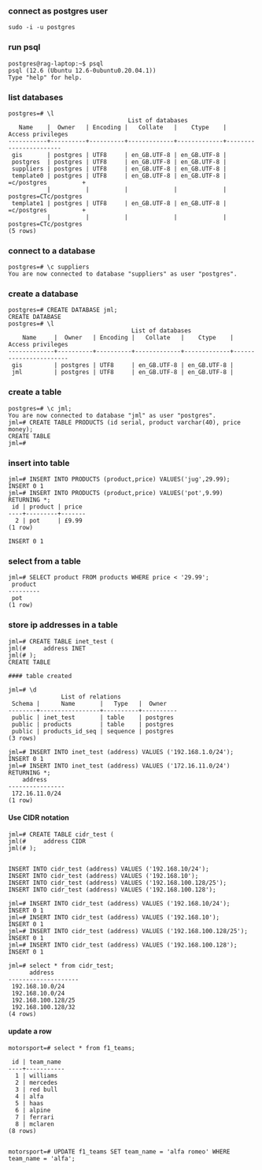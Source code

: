 ### connect as postgres user

    sudo -i -u postgres


### run psql

    postgres@rag-laptop:~$ psql
    psql (12.6 (Ubuntu 12.6-0ubuntu0.20.04.1))
    Type "help" for help.

### list databases
    
    postgres=# \l
                                      List of databases
       Name    |  Owner   | Encoding |   Collate   |    Ctype    |   Access privileges   
    -----------+----------+----------+-------------+-------------+-----------------------
     gis       | postgres | UTF8     | en_GB.UTF-8 | en_GB.UTF-8 | 
     postgres  | postgres | UTF8     | en_GB.UTF-8 | en_GB.UTF-8 | 
     suppliers | postgres | UTF8     | en_GB.UTF-8 | en_GB.UTF-8 | 
     template0 | postgres | UTF8     | en_GB.UTF-8 | en_GB.UTF-8 | =c/postgres          +
               |          |          |             |             | postgres=CTc/postgres
     template1 | postgres | UTF8     | en_GB.UTF-8 | en_GB.UTF-8 | =c/postgres          +
               |          |          |             |             | postgres=CTc/postgres
    (5 rows)


### connect to a database
    postgres=# \c suppliers
    You are now connected to database "suppliers" as user "postgres".

### create a database
    postgres=# CREATE DATABASE jml;
    CREATE DATABASE
    postgres=# \l
                                       List of databases
        Name     |  Owner   | Encoding |   Collate   |    Ctype    |   Access privileges   
    -------------+----------+----------+-------------+-------------+-----------------------
     gis         | postgres | UTF8     | en_GB.UTF-8 | en_GB.UTF-8 | 
     jml         | postgres | UTF8     | en_GB.UTF-8 | en_GB.UTF-8 |

### create a table
    postgres=# \c jml;
    You are now connected to database "jml" as user "postgres".
    jml=# CREATE TABLE PRODUCTS (id serial, product varchar(40), price money);
    CREATE TABLE
    jml=# 

### insert into table

    jml=# INSERT INTO PRODUCTS (product,price) VALUES('jug',29.99);
    INSERT 0 1
    jml=# INSERT INTO PRODUCTS (product,price) VALUES('pot',9.99) RETURNING *;
     id | product | price 
    ----+---------+-------
      2 | pot     | £9.99
    (1 row)
    
    INSERT 0 1

### select from a table
    jml=# SELECT product FROM products WHERE price < '29.99';
     product 
    ---------
     pot
    (1 row)

### store ip addresses in a table

    jml=# CREATE TABLE inet_test (  
    jml(#     address INET
    jml(# );
    CREATE TABLE

    #### table created

    jml=# \d
                   List of relations
     Schema |      Name       |   Type   |  Owner   
    --------+-----------------+----------+----------
     public | inet_test       | table    | postgres
     public | products        | table    | postgres
     public | products_id_seq | sequence | postgres
    (3 rows)
    
    jml=# INSERT INTO inet_test (address) VALUES ('192.168.1.0/24'); 
    INSERT 0 1
    jml=# INSERT INTO inet_test (address) VALUES ('172.16.11.0/24') RETURNING *; 
        address     
    ----------------
     172.16.11.0/24
    (1 row)

#### Use CIDR notation

    jml=# CREATE TABLE cidr_test (  
    jml(#     address CIDR
    jml(# );


    INSERT INTO cidr_test (address) VALUES ('192.168.10/24');  
    INSERT INTO cidr_test (address) VALUES ('192.168.10');  
    INSERT INTO cidr_test (address) VALUES ('192.168.100.128/25');  
    INSERT INTO cidr_test (address) VALUES ('192.168.100.128'); 

    jml=# INSERT INTO cidr_test (address) VALUES ('192.168.10/24');  
    INSERT 0 1
    jml=# INSERT INTO cidr_test (address) VALUES ('192.168.10');  
    INSERT 0 1
    jml=# INSERT INTO cidr_test (address) VALUES ('192.168.100.128/25');  
    INSERT 0 1
    jml=# INSERT INTO cidr_test (address) VALUES ('192.168.100.128');
    INSERT 0 1
    
    jml=# select * from cidr_test;
          address       
    --------------------
     192.168.10.0/24
     192.168.10.0/24
     192.168.100.128/25
     192.168.100.128/32
    (4 rows)


#### update a row

    motorsport=# select * from f1_teams; 
    
     id | team_name 
    ----+-----------
      1 | williams
      2 | mercedes
      3 | red bull
      4 | alfa
      5 | haas
      6 | alpine
      7 | ferrari
      8 | mclaren
    (8 rows)


    motorsport=# UPDATE f1_teams SET team_name = 'alfa romeo' WHERE team_name = 'alfa';
    
